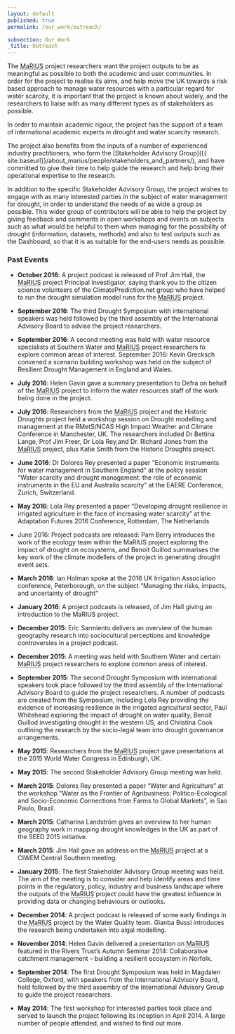 ```yaml
---
layout: default
published: true
permalink: /our_work/outreach/

subsection: Our Work
_title: Outreach
---
```

The <abbr title="Managing the Risks, Impacts and Uncertainties of drought and water Scarcity">MaRIUS</abbr> project researchers want the project outputs to be as meaningful as possible to both the academic and user communities. In order for the project to realise its aims, and help move the UK towards a risk based approach to manage water resources with a particular regard for water scarcity, it is important that the project is known about widely, and the researchers to liaise with as many different types as of stakeholders as possible.

In order to maintain academic rigour, the project has the support of a team of international academic experts in drought and water scarcity research.

The project also benefits from the inputs of a number of experienced industry practitioners, who form the [Stakeholder Advisory Group]({{ site.baseurl}}/about_marius/people/stakeholders_and_partners/), and have committed to give their time to help guide the research and help bring their operational expertise to the research.

In addition to the specific Stakeholder Advisory Group, the project wishes to engage with as many interested parties in the subject of water management for drought, in order to understand the needs of as wide a group as possible. This wider group of contributors will be able to help the project by giving feedback and comments in open workshops and events on subjects such as what would be helpful to them when managing for the possibility of drought (information, datasets, methods) and also to test outputs such as the Dashboard, so that it is as suitable for the end-users needs as possible.

### Past Events

* **October 2016**: A project podcast is released of Prof Jim Hall, the <abbr title="Managing the Risks, Impacts and Uncertainties of drought and water Scarcity">MaRIUS</abbr> project Principal Investigator, saying thank you to the citizen science volunteers of the ClimatePrediction.net group who have helped to run the drought simulation model runs for the <abbr title="Managing the Risks, Impacts and Uncertainties of drought and water Scarcity">MaRIUS</abbr> project.

* **September 2016**: The third Drought Symposium with international speakers was held followed by the third assembly of the International Advisory Board to advise the project researchers.

* **September 2016**: A second meeting was held with water resource specialists at  Southern Water and <abbr title="Managing the Risks, Impacts and Uncertainties of drought and water Scarcity">MaRIUS</abbr> project researchers to explore common areas of interest.
September 2016:  Kevin Grecksch convened a scenario building workshop was held on the subject of Resilient Drought Management in England and Wales.

* **July 2016**: Helen Gavin gave a summary presentation to Defra on behalf of the <abbr title="Managing the Risks, Impacts and Uncertainties of drought and water Scarcity">MaRIUS</abbr> project to inform the water resources staff of the work being done in the project.

* **July 2016**: Researchers from the <abbr title="Managing the Risks, Impacts and Uncertainties of drought and water Scarcity">MaRIUS</abbr> project and the Historic Droughts project held a workshop session on Drought modelling and management at the RMetS/NCAS High Impact Weather and Climate Conference in Manchester, UK. The researchers included Dr Bettina Lange, Prof Jim Freer, Dr Lola Rey,and Dr. Richard Jones from the <abbr title="Managing the Risks, Impacts and Uncertainties of drought and water Scarcity">MaRIUS</abbr> project, plus Katie Smith from the Historic Droughts project.

* **June 2016**: Dr Dolores Rey presented a paper “Economic instruments for water management in Southern England” at the policy session “Water scarcity and drought management: the role of economic instruments in the EU and Australia scarcity” at the EAERE Conference, Zurich, Switzerland.

* **May 2016**: Lola Rey presented a paper “Developing drought resilience in irrigated agriculture in the face of increasing water scarcity” at the Adaptation Futures 2016 Conference, Rotterdam, The Netherlands
* June 2016: Project podcasts are released: Pam Berry introduces the work of the ecology team within the MaRIUS  project exploring the impact of drought on ecosystems, and Benoit Guillod summarises the key work of the climate modellers of the project in generating drought event sets.

* **March 2016**: Ian Holman spoke at the 2016 UK Irrigation Association conference, Peterborough, on the subject “Managing the risks, impacts, and uncertainty of drought”

* **January 2016**: A project podcasts is released, of Jim Hall giving an introduction to the MaRIUS project.

* **December 2015**: Eric Sarmiento delivers an overview of the human geography research into sociocultural perceptions and knowledge controversies in a project podcast.

* **December 2015**: A meeting was held with Southern Water and certain <abbr title="Managing the Risks, Impacts and Uncertainties of drought and water Scarcity">MaRIUS</abbr> project researchers to explore common areas of interest.

* **September 2015**: The second Drought Symposium with international speakers took place followed by the third assembly of the International Advisory Board to guide the project researchers.  A number of podcasts are created from the Symposium, including Lola Rey providing the evidence of increasing resilience in the irrigated agricultural sector, Paul Whitehead exploring the impact of drought on water quality, Benoit Guillod investigating drought in the western US, and Christina Cook outlining the research by the socio-legal team into drought governance arrangements.

* **May 2015**:  Researchers from the <abbr title="Managing the Risks, Impacts and Uncertainties of drought and water Scarcity">MaRIUS</abbr> project gave presentations at the 2015 World Water Congress in Edinburgh, UK.

* **May 2015**: The second Stakeholder Advisory Group meeting was held. 

* **March 2015**: Dolores Rey presented a paper “Water and Agriculture” at the workshop “Water as the Frontier of Agribusiness: Politico-Ecological and Socio-Economic Connections from Farms to Global Markets”, in Sao Paulo, Brazil.

* **March 2015**: Catharina Landström gives an overview to her human geography work in mapping drought knowledges in the UK as part of the SEED 2015 initiative.

* **March 2015**: Jim Hall gave an address on the <abbr title="Managing the Risks, Impacts and Uncertainties of drought and water Scarcity">MaRIUS</abbr> project at a CIWEM Central Southern meeting.

* **January 2015**: The first Stakeholder Advisory Group meeting was held. The aim of the meeting is to consider and help identify areas and time points in the regulatory, policy, industry and business landscape where the outputs of the <abbr title="Managing the Risks, Impacts and Uncertainties of drought and water Scarcity">MaRIUS</abbr> project could have the greatest influence in providing data or changing behaviours or outlooks.

* **December 2014**: A project podcast is released of some early findings in the <abbr title="Managing the Risks, Impacts and Uncertainties of drought and water Scarcity">MaRIUS</abbr> project by the  Water Quality team. Gianba Bussi introduces the research being undertaken into algal modelling.

* **November 2014**: Helen Gavin delivered a presentation on <abbr title="Managing the Risks, Impacts and Uncertainties of drought and water Scarcity">MaRIUS</abbr> featured in the Rivers Trust’s Autumn Seminar 2014: Collaborative catchment management – building a resilient ecosystem in Norfolk.

* **September 2014**: The first Drought Symposium was held in Magdalen College, Oxford, with speakers from the International Advisory Board, held followed by the third assembly of the International Advisory Group to guide the project researchers.

* **May 2014**: The first workshop for interested parties took place and served to launch the project following its inception in April 2014. A large number of people attended, and wished to find out more.
